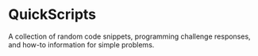 # QuickScripts
A collection of random code snippets, programming challenge responses, and how-to information for simple problems.
